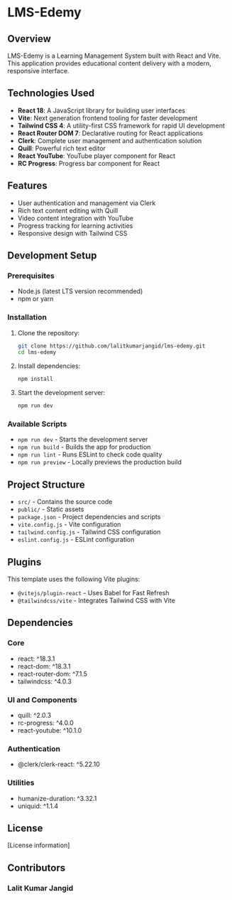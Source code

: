# LMS-Edemy

## Overview

LMS-Edemy is a Learning Management System built with React and Vite. This application provides educational content delivery with a modern, responsive interface.

## Technologies Used

- **React 18**: A JavaScript library for building user interfaces
- **Vite**: Next generation frontend tooling for faster development
- **Tailwind CSS 4**: A utility-first CSS framework for rapid UI development
- **React Router DOM 7**: Declarative routing for React applications
- **Clerk**: Complete user management and authentication solution
- **Quill**: Powerful rich text editor
- **React YouTube**: YouTube player component for React
- **RC Progress**: Progress bar component for React

## Features

- User authentication and management via Clerk
- Rich text content editing with Quill
- Video content integration with YouTube
- Progress tracking for learning activities
- Responsive design with Tailwind CSS

## Development Setup

### Prerequisites

- Node.js (latest LTS version recommended)
- npm or yarn

### Installation

1. Clone the repository:
   ```bash
   git clone https://github.com/lalitkumarjangid/lms-edemy.git
   cd lms-edemy
   ```

2. Install dependencies:
   ```bash
   npm install
   ```

3. Start the development server:
   ```bash
   npm run dev
   ```

### Available Scripts

- `npm run dev` - Starts the development server
- `npm run build` - Builds the app for production
- `npm run lint` - Runs ESLint to check code quality
- `npm run preview` - Locally previews the production build

## Project Structure

- `src/` - Contains the source code
- `public/` - Static assets
- `package.json` - Project dependencies and scripts
- `vite.config.js` - Vite configuration
- `tailwind.config.js` - Tailwind CSS configuration
- `eslint.config.js` - ESLint configuration

## Plugins

This template uses the following Vite plugins:
- `@vitejs/plugin-react` - Uses Babel for Fast Refresh
- `@tailwindcss/vite` - Integrates Tailwind CSS with Vite

## Dependencies

### Core
- react: ^18.3.1
- react-dom: ^18.3.1
- react-router-dom: ^7.1.5
- tailwindcss: ^4.0.3

### UI and Components
- quill: ^2.0.3
- rc-progress: ^4.0.0
- react-youtube: ^10.1.0

### Authentication
- @clerk/clerk-react: ^5.22.10

### Utilities
- humanize-duration: ^3.32.1
- uniquid: ^1.1.4

## License

[License information]

## Contributors

### Lalit Kumar Jangid
